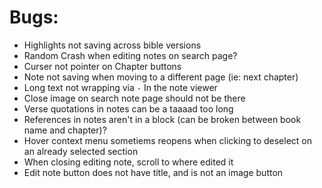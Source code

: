 # Bugs:
- Highlights not saving across bible versions
- Random Crash when editing notes on search page?
- Curser not pointer on Chapter buttons
- Note not saving when moving to a different page (ie: next chapter)
- Long text not wrapping via `-` In the note viewer
- Close image on search note page should not be there
- Verse quotations in notes can be a taaaad too long
- References in notes aren't in a block (can be broken between book name and chapter)?
- Hover context menu sometiems reopens when clicking to deselect on an already selected section
- When closing editing note, scroll to where edited it
- Edit note button does not have title, and is not an image button
